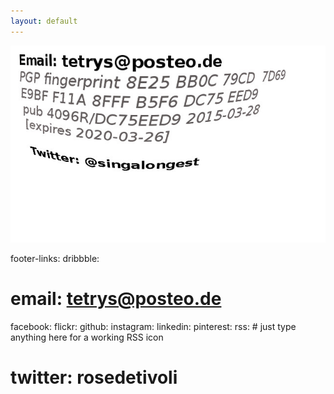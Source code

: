 ```yaml
---
layout: default
---
```


![home](/images/rastko.jpg)

 footer-links:
  dribbble:
# email: tetrys@posteo.de
  facebook:
  flickr:
  github:
  instagram:
  linkedin:
  pinterest:
  rss: # just type anything here for a working RSS icon
# twitter: rosedetivoli
